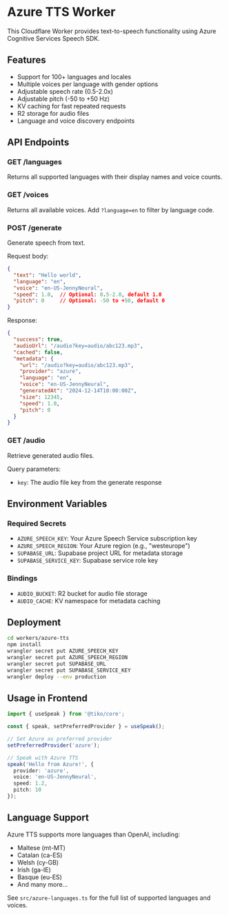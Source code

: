 # Azure TTS Worker

This Cloudflare Worker provides text-to-speech functionality using Azure Cognitive Services Speech SDK.

## Features

- Support for 100+ languages and locales
- Multiple voices per language with gender options
- Adjustable speech rate (0.5-2.0x)
- Adjustable pitch (-50 to +50 Hz)
- KV caching for fast repeated requests
- R2 storage for audio files
- Language and voice discovery endpoints

## API Endpoints

### GET /languages
Returns all supported languages with their display names and voice counts.

### GET /voices
Returns all available voices. Add `?language=en` to filter by language code.

### POST /generate
Generate speech from text.

Request body:
```json
{
  "text": "Hello world",
  "language": "en",
  "voice": "en-US-JennyNeural",
  "speed": 1.0,  // Optional: 0.5-2.0, default 1.0
  "pitch": 0     // Optional: -50 to +50, default 0
}
```

Response:
```json
{
  "success": true,
  "audioUrl": "/audio?key=audio/abc123.mp3",
  "cached": false,
  "metadata": {
    "url": "/audio?key=audio/abc123.mp3",
    "provider": "azure",
    "language": "en",
    "voice": "en-US-JennyNeural",
    "generatedAt": "2024-12-14T10:00:00Z",
    "size": 12345,
    "speed": 1.0,
    "pitch": 0
  }
}
```

### GET /audio
Retrieve generated audio files.

Query parameters:
- `key`: The audio file key from the generate response

## Environment Variables

### Required Secrets
- `AZURE_SPEECH_KEY`: Your Azure Speech Service subscription key
- `AZURE_SPEECH_REGION`: Your Azure region (e.g., "westeurope")
- `SUPABASE_URL`: Supabase project URL for metadata storage
- `SUPABASE_SERVICE_KEY`: Supabase service role key

### Bindings
- `AUDIO_BUCKET`: R2 bucket for audio file storage
- `AUDIO_CACHE`: KV namespace for metadata caching

## Deployment

```bash
cd workers/azure-tts
npm install
wrangler secret put AZURE_SPEECH_KEY
wrangler secret put AZURE_SPEECH_REGION
wrangler secret put SUPABASE_URL
wrangler secret put SUPABASE_SERVICE_KEY
wrangler deploy --env production
```

## Usage in Frontend

```typescript
import { useSpeak } from '@tiko/core';

const { speak, setPreferredProvider } = useSpeak();

// Set Azure as preferred provider
setPreferredProvider('azure');

// Speak with Azure TTS
speak('Hello from Azure!', {
  provider: 'azure',
  voice: 'en-US-JennyNeural',
  speed: 1.2,
  pitch: 10
});
```

## Language Support

Azure TTS supports more languages than OpenAI, including:
- Maltese (mt-MT)
- Catalan (ca-ES) 
- Welsh (cy-GB)
- Irish (ga-IE)
- Basque (eu-ES)
- And many more...

See `src/azure-languages.ts` for the full list of supported languages and voices.